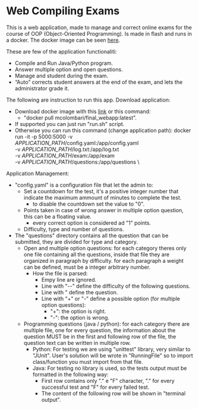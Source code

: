 <h1>Web Compiling Exams</h1>

This is a web application, made to manage and correct online exams for the course of OOP (Object-Oriented Programming).
Is made in flash and runs in a docker.
The docker image can be seen [here](https://hub.docker.com/repository/docker/mcolombari/final_webapp/).

These are few of the application functionalitì:
 - Compile and Run Java/Python program.
 - Answer multiple option and open questions.
 - Manage and student during the exam.
 - “Auto” corrects student answers at the end of the exam, and lets the administrator grade it.

The following are instruction to run this app.
Download application:
 - Download docker image with this [link](https://hub.docker.com/repository/docker/mcolombari/final_webapp/) or this command:
   - "docker pull mcolombari/final_webapp:latest".
 - If supported you can just run "run.sh" script.
 - Otherwise you can run this command (change application path):
         docker run -it -p 5000:5000 -v *APPLICATION_PATH*/config.yaml:/app/config.yaml \
                             -v *APPLICATION_PATH*/log.txt:/app/log.txt \
                             -v *APPLICATION_PATH*/exam:/app/exam \
                             -v *APPLICATION_PATH*/questions:/app/questions \

Application Management:
- "config.yaml" is a configuration file that let the admin to:
    - Set a countdown for the test, it's a positive integer number that indicate the maximum ammount of minutes to complete the test.
      - to disable the countdown set the value to "0".
    - Points taken in case of wrong answer in multiple option question, this can be a floating value.
      - every correct option is considered ad "1" points.
    - Difficulty, type and number of questions.
- The "questions" directory contains all the question that can be submitted, they are divided for type and category.
    - Open and multiple option questions: for each category theres only one file containing all the questions,
      inside that file they are organized in paragraph by difficulty.
      for each paragraph a weight can be defined, must be a integer arbitrary number.
      - How the file is parsed:
        - Empy line are ignored.
        - Line with "--" define the difficulty of the following questions.
        - Line with " define the question.
        - Line with "+" or "-" define a possible option (for multiple option questions):
          - "+": the option is right.
          - "-": the option is wrong.
    - Programming questions (java / python): for each category there are multiple file, one for every question,
      the information about the question MUST be in the first and following row of the file, the question text can be
      written in multiple row.
        - Python: For testing we are using "unittest" library, very similar to "JUnit".
          User's solution will be wrote in "RunningFile" so to import class/function you must import from that file.
        - Java: For testing no library is used, so the tests output must be formatted in the following way:
            - First row contains only "." e "F" character, "." for every successful test and "F" for every failed test.
            - The content of the following row will be shown in "terminal output".